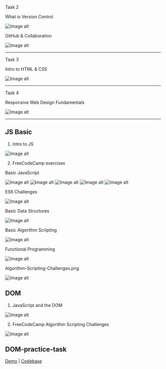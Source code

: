 Task 2

What is Version Control

![Image alt](https://github.com/dafen173/kottans_frontend/raw/master/task_2/Version_Control_With_Git.png)


GitHub & Collaboration

![Image alt](https://github.com/dafen173/kottans_frontend/raw/master/task_2/Github_and_Collaboration.png)


________________________________________________________________________________________________________________

Task 3

Intro to HTML & CSS

![Image alt](https://github.com/dafen173/kottans_frontend/raw/master/task_3/Intro_to_HTML_and_CSS.png)


________________________________________________________________________________________________________________


Task 4

Responsive Web Design Fundamentals

![Image alt](https://github.com/dafen173/kottans_frontend/raw/master/task_4/Responsive_Web_Design_Fundamentals.png)


________________________________________________________________________________________________________________

## JS Basic

1. Intro to JS

![Image alt](https://github.com/dafen173/kottans_frontend/raw/master/task_js_basics/Intro-to-JS.png)


2. FreeCodeCamp exercises

Basic JavaScript

![Image alt](https://github.com/dafen173/kottans_frontend/raw/master/task_js_basics/Basic-JavaScript-1.png)
![Image alt](https://github.com/dafen173/kottans_frontend/raw/master/task_js_basics/Basic-JavaScript-2.png)
![Image alt](https://github.com/dafen173/kottans_frontend/raw/master/task_js_basics/Basic-JavaScript-3.png)
![Image alt](https://github.com/dafen173/kottans_frontend/raw/master/task_js_basics/Basic-JavaScript-4.png)
![Image alt](https://github.com/dafen173/kottans_frontend/raw/master/task_js_basics/Basic-JavaScript-5.png)

ES6 Challenges

![Image alt](https://github.com/dafen173/kottans_frontend/raw/master/task_js_basics/ES6-Challenges.png)

Basic Data Structures

![Image alt](https://github.com/dafen173/kottans_frontend/raw/master/task_js_basics/Basic-Data-Structures.png)

Basic Algorithm Scripting

![Image alt](https://github.com/dafen173/kottans_frontend/raw/master/task_js_basics/Basic-Algorithm-Scripting.png)

Functional Programming

![Image alt](https://github.com/dafen173/kottans_frontend/raw/master/task_js_basics/Functional-Programming.png)

Algorithm-Scripting-Challenges.png

![Image alt](https://github.com/dafen173/kottans_frontend/raw/master/task_js_basics/Algorithm-Scripting-Challenges.png)



## DOM

1. JavaScript and the DOM

![Image alt](https://github.com/dafen173/kottans_frontend/blob/master/task_js_dom/JavaScript%20and%20the%20DOM.png)


2. FreeCodeCamp Algorithm Scripting Challenges

![Image alt](https://github.com/dafen173/kottans_frontend/blob/master/task_js_dom/freecodecamp%20Algorithm%20Scripting%20Challenges.png)



## DOM-practice-task

[Demo](https://dafen173.github.io/js-dom/) | [Codebase](https://github.com/dafen173/frontend-2019-p2p/tree/dom-api-task/submissions/dafen173/js-dom)

